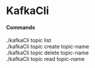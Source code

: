 # KafkaCli

#### Commands
./kafkaCli topic list <br>
./kafkaCli topic create topic-name <br>
./kafkaCli topic delete topic-name <br>
./kafkaCli topic read topic-name   <br>
